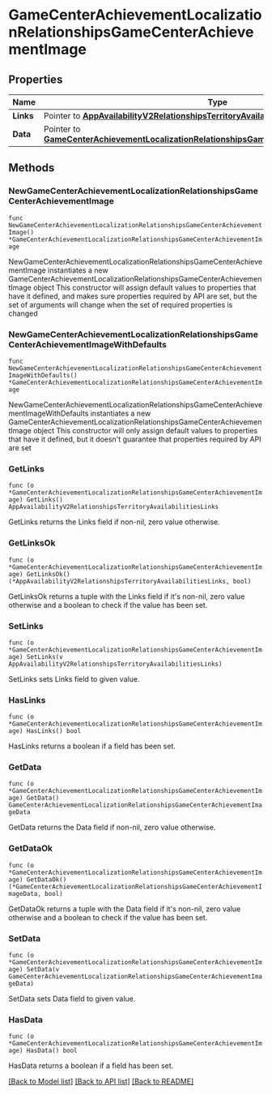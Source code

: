# GameCenterAchievementLocalizationRelationshipsGameCenterAchievementImage

## Properties

Name | Type | Description | Notes
------------ | ------------- | ------------- | -------------
**Links** | Pointer to [**AppAvailabilityV2RelationshipsTerritoryAvailabilitiesLinks**](AppAvailabilityV2RelationshipsTerritoryAvailabilitiesLinks.md) |  | [optional] 
**Data** | Pointer to [**GameCenterAchievementLocalizationRelationshipsGameCenterAchievementImageData**](GameCenterAchievementLocalizationRelationshipsGameCenterAchievementImageData.md) |  | [optional] 

## Methods

### NewGameCenterAchievementLocalizationRelationshipsGameCenterAchievementImage

`func NewGameCenterAchievementLocalizationRelationshipsGameCenterAchievementImage() *GameCenterAchievementLocalizationRelationshipsGameCenterAchievementImage`

NewGameCenterAchievementLocalizationRelationshipsGameCenterAchievementImage instantiates a new GameCenterAchievementLocalizationRelationshipsGameCenterAchievementImage object
This constructor will assign default values to properties that have it defined,
and makes sure properties required by API are set, but the set of arguments
will change when the set of required properties is changed

### NewGameCenterAchievementLocalizationRelationshipsGameCenterAchievementImageWithDefaults

`func NewGameCenterAchievementLocalizationRelationshipsGameCenterAchievementImageWithDefaults() *GameCenterAchievementLocalizationRelationshipsGameCenterAchievementImage`

NewGameCenterAchievementLocalizationRelationshipsGameCenterAchievementImageWithDefaults instantiates a new GameCenterAchievementLocalizationRelationshipsGameCenterAchievementImage object
This constructor will only assign default values to properties that have it defined,
but it doesn't guarantee that properties required by API are set

### GetLinks

`func (o *GameCenterAchievementLocalizationRelationshipsGameCenterAchievementImage) GetLinks() AppAvailabilityV2RelationshipsTerritoryAvailabilitiesLinks`

GetLinks returns the Links field if non-nil, zero value otherwise.

### GetLinksOk

`func (o *GameCenterAchievementLocalizationRelationshipsGameCenterAchievementImage) GetLinksOk() (*AppAvailabilityV2RelationshipsTerritoryAvailabilitiesLinks, bool)`

GetLinksOk returns a tuple with the Links field if it's non-nil, zero value otherwise
and a boolean to check if the value has been set.

### SetLinks

`func (o *GameCenterAchievementLocalizationRelationshipsGameCenterAchievementImage) SetLinks(v AppAvailabilityV2RelationshipsTerritoryAvailabilitiesLinks)`

SetLinks sets Links field to given value.

### HasLinks

`func (o *GameCenterAchievementLocalizationRelationshipsGameCenterAchievementImage) HasLinks() bool`

HasLinks returns a boolean if a field has been set.

### GetData

`func (o *GameCenterAchievementLocalizationRelationshipsGameCenterAchievementImage) GetData() GameCenterAchievementLocalizationRelationshipsGameCenterAchievementImageData`

GetData returns the Data field if non-nil, zero value otherwise.

### GetDataOk

`func (o *GameCenterAchievementLocalizationRelationshipsGameCenterAchievementImage) GetDataOk() (*GameCenterAchievementLocalizationRelationshipsGameCenterAchievementImageData, bool)`

GetDataOk returns a tuple with the Data field if it's non-nil, zero value otherwise
and a boolean to check if the value has been set.

### SetData

`func (o *GameCenterAchievementLocalizationRelationshipsGameCenterAchievementImage) SetData(v GameCenterAchievementLocalizationRelationshipsGameCenterAchievementImageData)`

SetData sets Data field to given value.

### HasData

`func (o *GameCenterAchievementLocalizationRelationshipsGameCenterAchievementImage) HasData() bool`

HasData returns a boolean if a field has been set.


[[Back to Model list]](../README.md#documentation-for-models) [[Back to API list]](../README.md#documentation-for-api-endpoints) [[Back to README]](../README.md)


